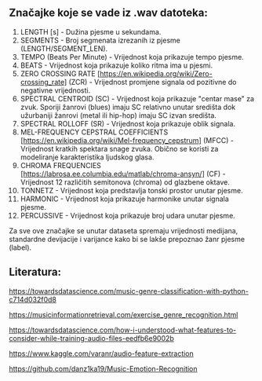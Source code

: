 Značajke koje se vade iz .wav datoteka:
----------------------------------------------
1. LENGTH [s] - Dužina pjesme u sekundama.
2. SEGMENTS - Broj segmenata izrezanih iz pjesme (LENGTH/SEGMENT_LEN).
2. TEMPO (Beats Per Minute) - Vrijednost koja prikazuje tempo pjesme.
3. BEATS - Vrijednost koja prikazuje koliko ritma ima u pjesmi.
4. ZERO CROSSING RATE [https://en.wikipedia.org/wiki/Zero-crossing_rate] (ZCR) - Vrijednost promjene signala od pozitivne do negativne vrijednosti.
5. SPECTRAL CENTROID (SC) - Vrijednost koja prikazuje "centar mase" za zvuk. Sporiji žanrovi (blues) imaju SC relativno unutar središta dok užurbaniji žanrovi (metal ili hip-hop) imaju SC izvan središta. 
6. SPECTRAL ROLLOFF (SR) - Vrijednost koja prikazuje oblik signala.
7. MEL-FREQUENCY CEPSTRAL COEFFICIENTS [https://en.wikipedia.org/wiki/Mel-frequency_cepstrum] (MFCC) - Vrijednost kratkih spektara snage zvuka. Obično se koristi za modeliranje karakteristika ljudskog glasa.
8. CHROMA FREQUENCIES [https://labrosa.ee.columbia.edu/matlab/chroma-ansyn/] (CF) - Vrijednost 12 različitih semitonova (chroma) od glazbene oktave.
9. TONNETZ - Vrijednost koja predstavlja tonski prostor unutar pjesme.
10. HARMONIC - Vrijednost koja prikazuje harmonike unutar signala pjesme.
11. PERCUSSIVE - Vrijednost koja prikazuje broj udara unutar pjesme.

Za sve ove značajke se unutar dataseta spremaju vrijednosti medijana, standardne devijacije i varijance kako bi se lakše prepoznao žanr pjesme (label).

Literatura:
----------------------------------------------
https://towardsdatascience.com/music-genre-classification-with-python-c714d032f0d8

https://musicinformationretrieval.com/exercise_genre_recognition.html

https://towardsdatascience.com/how-i-understood-what-features-to-consider-while-training-audio-files-eedfb6e9002b

https://www.kaggle.com/varanr/audio-feature-extraction

https://github.com/danz1ka19/Music-Emotion-Recognition